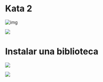 # Kata 2

![img](image/SS/1645063083067.png)

![](image/SS/1645063110518.png)

# Instalar una biblioteca

![](image/SS/1645063187186.png)

![](image/SS/1645063241367.png)
